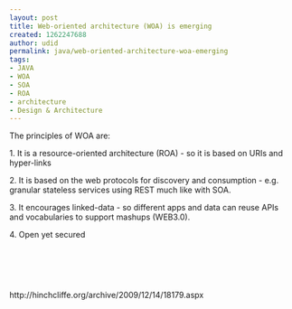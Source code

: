 ```yaml
---
layout: post
title: Web-oriented architecture (WOA) is emerging
created: 1262247688
author: udid
permalink: java/web-oriented-architecture-woa-emerging
tags:
- JAVA
- WOA
- SOA
- ROA
- architecture
- Design & Architecture
---
```

<p>The principles of WOA are:</p>
<p>1. It is a resource-oriented architecture (ROA) - so it is based on URIs and hyper-links</p>
<p>2. It is based on the web protocols for discovery and consumption - e.g. granular stateless services using REST much like with SOA.</p>
<p>3. It encourages linked-data - so different apps and data can reuse APIs and vocabularies to support mashups (WEB3.0).</p>
<p>4. Open yet secured</p>
<p>&nbsp;</p>
<p><img alt="" src="http://hinchcliffe.org/img/view_of_woa_2009-2010.png" /></p>
<p>&nbsp;</p>
<p>http://hinchcliffe.org/archive/2009/12/14/18179.aspx</p>
<p>&nbsp;</p>

